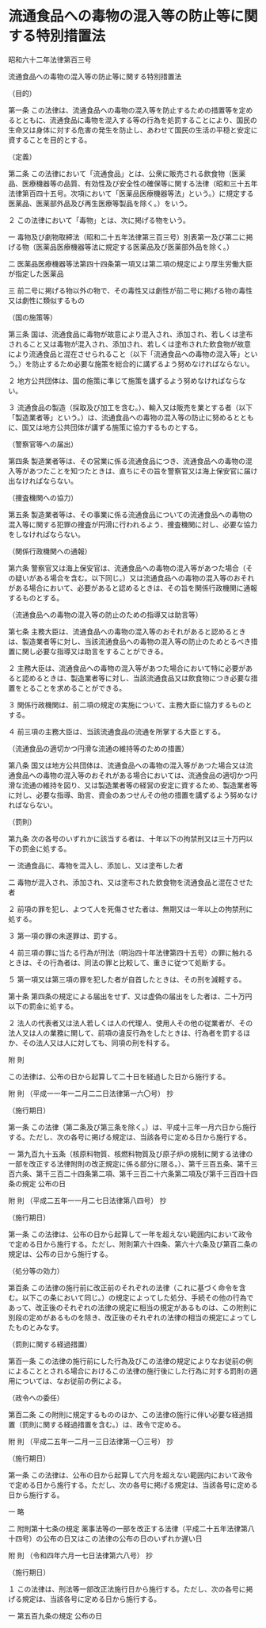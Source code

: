 # 流通食品への毒物の混入等の防止等に関する特別措置法

昭和六十二年法律第百三号

流通食品への毒物の混入等の防止等に関する特別措置法

（目的）

第一条 この法律は、流通食品への毒物の混入等を防止するための措置等を定めるとともに、流通食品に毒物を混入する等の行為を処罰することにより、国民の生命又は身体に対する危害の発生を防止し、あわせて国民の生活の平穏と安定に資することを目的とする。

（定義）

第二条 この法律において「流通食品」とは、公衆に販売される飲食物（医薬品、医療機器等の品質、有効性及び安全性の確保等に関する法律（昭和三十五年法律第百四十五号。次項において「医薬品医療機器等法」という。）に規定する医薬品、医薬部外品及び再生医療等製品を除く。）をいう。

２ この法律において「毒物」とは、次に掲げる物をいう。

一 毒物及び劇物取締法（昭和二十五年法律第三百三号）別表第一及び第二に掲げる物（医薬品医療機器等法に規定する医薬品及び医薬部外品を除く。）

二 医薬品医療機器等法第四十四条第一項又は第二項の規定により厚生労働大臣が指定した医薬品

三 前二号に掲げる物以外の物で、その毒性又は劇性が前二号に掲げる物の毒性又は劇性に類似するもの

（国の施策等）

第三条 国は、流通食品に毒物が故意により混入され、添加され、若しくは塗布されること又は毒物が混入され、添加され、若しくは塗布された飲食物が故意により流通食品と混在させられること（以下「流通食品への毒物の混入等」という。）を防止するため必要な施策を総合的に講ずるよう努めなければならない。

２ 地方公共団体は、国の施策に準じて施策を講ずるよう努めなければならない。

３ 流通食品の製造（採取及び加工を含む。）、輸入又は販売を業とする者（以下「製造業者等」という。）は、流通食品への毒物の混入等の防止に努めるとともに、国又は地方公共団体が講ずる施策に協力するものとする。

（警察官等への届出）

第四条 製造業者等は、その営業に係る流通食品につき、流通食品への毒物の混入等があつたことを知つたときは、直ちにその旨を警察官又は海上保安官に届け出なければならない。

（捜査機関への協力）

第五条 製造業者等は、その事業に係る流通食品についての流通食品への毒物の混入等に関する犯罪の捜査が円滑に行われるよう、捜査機関に対し、必要な協力をしなければならない。

（関係行政機関への通報）

第六条 警察官又は海上保安官は、流通食品への毒物の混入等があつた場合（その疑いがある場合を含む。以下同じ。）又は流通食品への毒物の混入等のおそれがある場合において、必要があると認めるときは、その旨を関係行政機関に通報するものとする。

（流通食品への毒物の混入等の防止のための指導又は助言等）

第七条 主務大臣は、流通食品への毒物の混入等のおそれがあると認めるときは、製造業者等に対し、当該流通食品への毒物の混入等の防止のためとるべき措置に関し必要な指導又は助言をすることができる。

２ 主務大臣は、流通食品への毒物の混入等があつた場合において特に必要があると認めるときは、製造業者等に対し、当該流通食品又は飲食物につき必要な措置をとることを求めることができる。

３ 関係行政機関は、前二項の規定の実施について、主務大臣に協力するものとする。

４ 前三項の主務大臣は、当該流通食品の流通を所掌する大臣とする。

（流通食品の適切かつ円滑な流通の維持等のための措置）

第八条 国又は地方公共団体は、流通食品への毒物の混入等があつた場合又は流通食品への毒物の混入等のおそれがある場合においては、流通食品の適切かつ円滑な流通の維持を図り、又は製造業者等の経営の安定に資するため、製造業者等に対し、必要な指導、助言、資金のあつせんその他の措置を講ずるよう努めなければならない。

（罰則）

第九条 次の各号のいずれかに該当する者は、十年以下の拘禁刑又は三十万円以下の罰金に処する。

一 流通食品に、毒物を混入し、添加し、又は塗布した者

二 毒物が混入され、添加され、又は塗布された飲食物を流通食品と混在させた者

２ 前項の罪を犯し、よつて人を死傷させた者は、無期又は一年以上の拘禁刑に処する。

３ 第一項の罪の未遂罪は、罰する。

４ 前三項の罪に当たる行為が刑法（明治四十年法律第四十五号）の罪に触れるときは、その行為者は、同法の罪と比較して、重きに従つて処断する。

５ 第一項又は第三項の罪を犯した者が自首したときは、その刑を減軽する。

第十条 第四条の規定による届出をせず、又は虚偽の届出をした者は、二十万円以下の罰金に処する。

２ 法人の代表者又は法人若しくは人の代理人、使用人その他の従業者が、その法人又は人の業務に関して、前項の違反行為をしたときは、行為者を罰するほか、その法人又は人に対しても、同項の刑を科する。

附 則

この法律は、公布の日から起算して二十日を経過した日から施行する。

附 則 （平成一一年一二月二二日法律第一六〇号） 抄

（施行期日）

第一条 この法律（第二条及び第三条を除く。）は、平成十三年一月六日から施行する。ただし、次の各号に掲げる規定は、当該各号に定める日から施行する。

一 第九百九十五条（核原料物質、核燃料物質及び原子炉の規制に関する法律の一部を改正する法律附則の改正規定に係る部分に限る。）、第千三百五条、第千三百六条、第千三百二十四条第二項、第千三百二十六条第二項及び第千三百四十四条の規定 公布の日

附 則 （平成二五年一一月二七日法律第八四号） 抄

（施行期日）

第一条 この法律は、公布の日から起算して一年を超えない範囲内において政令で定める日から施行する。ただし、附則第六十四条、第六十六条及び第百二条の規定は、公布の日から施行する。

（処分等の効力）

第百条 この法律の施行前に改正前のそれぞれの法律（これに基づく命令を含む。以下この条において同じ。）の規定によってした処分、手続その他の行為であって、改正後のそれぞれの法律の規定に相当の規定があるものは、この附則に別段の定めがあるものを除き、改正後のそれぞれの法律の相当の規定によってしたものとみなす。

（罰則に関する経過措置）

第百一条 この法律の施行前にした行為及びこの法律の規定によりなお従前の例によることとされる場合におけるこの法律の施行後にした行為に対する罰則の適用については、なお従前の例による。

（政令への委任）

第百二条 この附則に規定するもののほか、この法律の施行に伴い必要な経過措置（罰則に関する経過措置を含む。）は、政令で定める。

附 則 （平成二五年一二月一三日法律第一〇三号） 抄

（施行期日）

第一条 この法律は、公布の日から起算して六月を超えない範囲内において政令で定める日から施行する。ただし、次の各号に掲げる規定は、当該各号に定める日から施行する。

一 略

二 附則第十七条の規定 薬事法等の一部を改正する法律（平成二十五年法律第八十四号）の公布の日又はこの法律の公布の日のいずれか遅い日

附 則 （令和四年六月一七日法律第六八号） 抄

（施行期日）

１ この法律は、刑法等一部改正法施行日から施行する。ただし、次の各号に掲げる規定は、当該各号に定める日から施行する。

一 第五百九条の規定 公布の日
